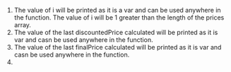 1. The value of i will be printed as it is a var and can be used anywhere in the function. The value of i will be 1 greater than the length of the prices array.
2. The value of the last discountedPrice calculated will be printed as it is var and casn be used anywhere in the function.
3. The value of the last finalPrice calculated will be printed as it is var and casn be used anywhere in the function.
4. 
